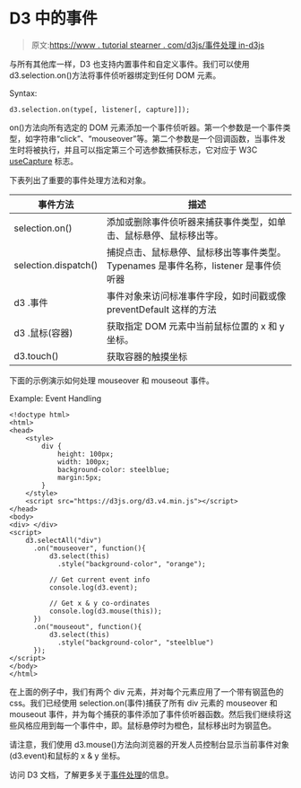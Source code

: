 # D3 中的事件

> 原文:[https://www . tutorial stearner . com/d3js/事件处理 in-d3js](https://www.tutorialsteacher.com/d3js/event-handling-in-d3js)

与所有其他库一样，D3 也支持内置事件和自定义事件。我们可以使用 d3.selection.on()方法将事件侦听器绑定到任何 DOM 元素。

Syntax:

```
d3.selection.on(type[, listener[, capture]]);

```

on()方法向所有选定的 DOM 元素添加一个事件侦听器。第一个参数是一个事件类型，如字符串“click”、“mouseover”等。第二个参数是一个回调函数，当事件发生时将被执行，并且可以指定第三个可选参数捕获标志，它对应于 W3C [useCapture](https://www.w3.org/TR/DOM-Level-2-Events/events.html#Events-registration) 标志。

下表列出了重要的事件处理方法和对象。

| 事件方法 | 描述 |
| --- | --- |
| selection.on() | 添加或删除事件侦听器来捕获事件类型，如单击、鼠标悬停、鼠标移出等。 |
| selection.dispatch() | 捕捉点击、鼠标悬停、鼠标移出等事件类型。Typenames 是事件名称，listener 是事件侦听器 |
| d3 .事件 | 事件对象来访问标准事件字段，如时间戳或像 preventDefault 这样的方法 |
| d3 .鼠标(容器) | 获取指定 DOM 元素中当前鼠标位置的 x 和 y 坐标。 |
| d3.touch() | 获取容器的触摸坐标 |

下面的示例演示如何处理 mouseover 和 mouseout 事件。

Example: Event Handling

```
<!doctype html>
<html>
<head>
    <style>
        div {
            height: 100px;
            width: 100px;
            background-color: steelblue;
            margin:5px;
        }
    </style>
    <script src="https://d3js.org/d3.v4.min.js"></script>
</head>
<body>
<div> </div>
<script>
    d3.selectAll("div")
      .on("mouseover", function(){
          d3.select(this)
            .style("background-color", "orange");

          // Get current event info
          console.log(d3.event);

          // Get x & y co-ordinates
          console.log(d3.mouse(this));
      })
      .on("mouseout", function(){
          d3.select(this)
            .style("background-color", "steelblue")
      });
</script>
</body>
</html> 
```

在上面的例子中，我们有两个 div 元素，并对每个元素应用了一个带有钢蓝色的 css。我们已经使用 selection.on(事件)捕获了所有 div 元素的 mouseover 和 mouseout 事件，并为每个捕获的事件添加了事件侦听器函数。然后我们继续将这些风格应用到每一个事件中，即。鼠标悬停时为橙色，鼠标移出时为钢蓝色。

请注意，我们使用 d3.mouse()方法向浏览器的开发人员控制台显示当前事件对象(d3.event)和鼠标的 x & y 坐标。

访问 D3 文档，了解更多关于[事件处理](https://github.com/d3/d3-selection/blob/master/README.md#handling-events "d3 Event Handling")的信息。